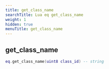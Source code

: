 ```yaml
---
title: get_class_name
searchTitle: Lua eq get_class_name
weight: 1
hidden: true
menuTitle: get_class_name
---
```

## get_class_name
```lua
eq.get_class_name(uint8 class_id) -- string
```